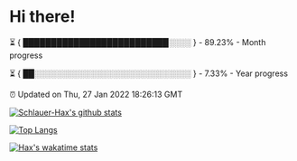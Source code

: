 # Hi there!

⏳ { ██████████████████████████░░░░ } - 89.23% - Month progress

⏳ { ██░░░░░░░░░░░░░░░░░░░░░░░░░░░░ } - 7.33% - Year progress

⏰ Updated on Thu, 27 Jan 2022 18:26:13 GMT


[![Schlauer-Hax's github stats](https://github-readme-stats.vercel.app/api?username=Schlauer-Hax&show_icons=true&theme=dark&count_private=true)](https://github.com/Schlauer-Hax)


[![Top Langs](https://github-readme-stats.vercel.app/api/top-langs/?username=Schlauer-Hax&layout=compact&theme=dark)](https://github.com/Schlauer-Hax?tab=repositories)


[![Hax's wakatime stats](https://github-readme-stats.vercel.app/api/wakatime?username=Hax&theme=dark)](https://wakatime.com/@Hax)


